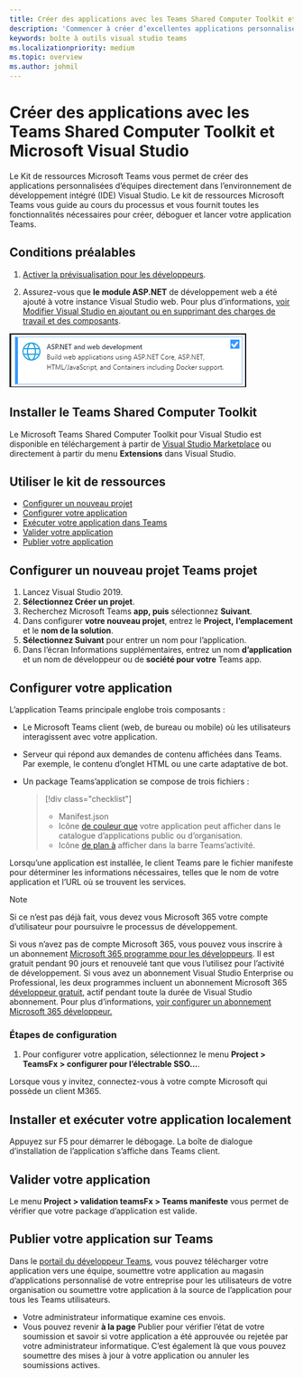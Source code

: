 ```yaml
---
title: Créer des applications avec les Teams Shared Computer Toolkit et Visual Studio
description: 'Commencer à créer d’excellentes applications personnalisées directement Visual Studio l’aide Microsoft Teams Shared Computer Toolkit. Découvrez comment configurer votre application dans Visual Studio, valider votre application et la publier à partir de Visual Studio portail de développement.'
keywords: boîte à outils visual studio teams
ms.localizationpriority: medium
ms.topic: overview
ms.author: johmil
---
```


# <a name="build-apps-with-the-teams-toolkit-and-microsoft-visual-studio"></a>Créer des applications avec les Teams Shared Computer Toolkit et Microsoft Visual Studio

Le Kit de ressources Microsoft Teams vous permet de créer des applications personnalisées d’équipes directement dans l’environnement de développement intégré (IDE) Visual Studio. Le kit de ressources Microsoft Teams vous guide au cours du processus et vous fournit toutes les fonctionnalités nécessaires pour créer, déboguer et lancer votre application Teams.

## <a name="prerequisites"></a>Conditions préalables

1. [Activer la prévisualisation pour les développeurs](../resources/dev-preview/developer-preview-intro.md#enable-developer-preview).

2. Assurez-vous que **<span>le module ASP.NET</span>** de développement web a été ajouté à votre instance Visual Studio web. Pour plus d’informations, [voir Modifier Visual Studio en ajoutant ou en supprimant des charges de travail et des composants](/visualstudio/install/modify-visual-studio?view=vs-2019&preserve-view=true).

![Module de asp.net Visual Studio](../assets/images/visual-studio-web-dev-module.png)

## <a name="install-the-teams-toolkit"></a>Installer le Teams Shared Computer Toolkit

Le Microsoft Teams Shared Computer Toolkit pour Visual Studio est disponible en téléchargement à partir de [Visual Studio Marketplace](https://marketplace.visualstudio.com/items?itemName=msft-vsteamstoolkit.vsteamstoolkit) ou directement à partir du menu **Extensions** dans Visual Studio.

## <a name="use-the-toolkit"></a>Utiliser le kit de ressources

- [Configurer un nouveau projet](#set-up-a-new-teams-project)
- [Configurer votre application](#configure-your-app)
- [Exécuter votre application dans Teams](#install-and-run-your-app-locally)
- [Valider votre application](#validate-your-app)
- [Publier votre application](#publish-your-app-to-teams)

## <a name="set-up-a-new-teams-project"></a>Configurer un nouveau projet Teams projet

1. Lancez Visual Studio 2019.
2. **Sélectionnez Créer un projet**.
3. Recherchez Microsoft Teams **app, puis** sélectionnez **Suivant**.
4. Dans configurer **votre nouveau projet**, entrez le **Project,** **l’emplacement** et le **nom de la solution**.
5. **Sélectionnez Suivant** pour entrer un nom pour l’application.
6. Dans l’écran Informations supplémentaires, entrez un nom **d’application** et un nom de développeur ou de **société pour votre** Teams app.

## <a name="configure-your-app"></a>Configurer votre application

L’application Teams principale englobe trois composants :

- Le Microsoft Teams client (web, de bureau ou mobile) où les utilisateurs interagissent avec votre application.
- Serveur qui répond aux demandes de contenu affichées dans Teams. Par exemple, le contenu d’onglet HTML ou une carte adaptative de bot.
- Un package Teams’application se compose de trois fichiers :

    > [!div class="checklist"]
    >
    > - Manifest.json
    > - Icône [de couleur que](../resources/schema/manifest-schema.md#icons) votre application peut afficher dans le catalogue d’applications public ou d’organisation.
    > - Icône [de plan à](../resources/schema/manifest-schema.md#icons) afficher dans la barre Teams’activité.

Lorsqu’une application est installée, le client Teams pare le fichier manifeste pour déterminer les informations nécessaires, telles que le nom de votre application et l’URL où se trouvent les services.

> [!NOTE]
>Si ce n’est pas déjà fait, vous devez vous Microsoft 365 votre compte d’utilisateur pour poursuivre le processus de développement.
>
> Si vous n’avez pas de compte Microsoft 365, vous pouvez vous inscrire à un abonnement [Microsoft 365 programme pour les développeurs](https://developer.microsoft.com/microsoft-365/dev-program). Il est gratuit pendant 90 jours et renouvelé tant que vous l’utilisez pour l’activité de développement. Si vous avez un abonnement Visual Studio Enterprise ou Professional, les deux programmes incluent un abonnement Microsoft 365 [développeur gratuit,](https://aka.ms/MyVisualStudioBenefits) actif pendant toute la durée de Visual Studio abonnement. Pour plus d’informations, [voir configurer un abonnement Microsoft 365 développeur.](/office/developer-program/office-365-developer-program-get-started)

### <a name="configuration-steps"></a>Étapes de configuration

1. Pour configurer votre application, sélectionnez le menu **Project > TeamsFx > configurer pour l’électrable SSO...**.

Lorsque vous y invitez, connectez-vous à votre compte Microsoft qui possède un client M365.

## <a name="install-and-run-your-app-locally"></a>Installer et exécuter votre application localement

Appuyez sur F5 pour démarrer le débogage. La boîte de dialogue d’installation de l’application s’affiche dans Teams client.

## <a name="validate-your-app"></a>Valider votre application

Le menu **Project > validation teamsFx > Teams manifeste** vous permet de vérifier que votre package d’application est valide.

## <a name="publish-your-app-to-teams"></a>Publier votre application sur Teams

Dans le [portail du développeur Teams](https://dev.teams.microsoft.com/home), vous pouvez télécharger votre application vers une équipe, soumettre votre application au magasin d’applications personnalisé de votre entreprise pour les utilisateurs de votre organisation ou soumettre votre application à la source de l’application pour tous les Teams utilisateurs.

- Votre administrateur informatique examine ces envois.
- Vous pouvez revenir **à la page** Publier pour vérifier l’état de votre soumission et savoir si votre application a été approuvée ou rejetée par votre administrateur informatique. C’est également là que vous pouvez soumettre des mises à jour à votre application ou annuler les soumissions actives.
